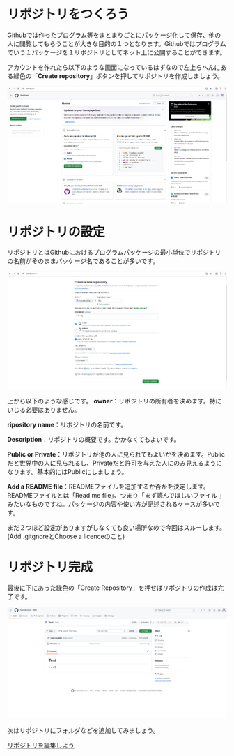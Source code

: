 # リポジトリをつくろう
Githubでは作ったプログラム等をまとまりごとにパッケージ化して保存、他の人に閲覧してもらうことが大きな目的の１つとなります。Githubではプログラムでいう１パッケージを１リポジトリとしてネット上に公開することができます。

アカウントを作れたら以下のような画面になっているはずなので左上らへんにある緑色の「**Create repository**」ボタンを押してリポジトリを作成しましょう。

![image](./img/create_repo/home.png)

# リポジトリの設定
リポジトリとはGithubにおけるプログラムパッケージの最小単位でリポジトリの名前がそのままパッケージ名であることが多いです。

![image](./img/create_repo/cre_repo.png)

上から以下のような感じです。
**owner**：リポジトリの所有者を決めます。特にいじる必要はありません。

**ripository name**：リポジトリの名前です。

**Description**：リポジトリの概要です。かかなくてもよいです。

**Public or Private**：リポジトリが他の人に見られてもよいかを決めます。Publicだと世界中の人に見られるし、Privateだと許可を与えた人にのみ見えるようになります。基本的にはPublicにしましょう。

**Add a README file**：READMEファイルを追加するか否かを決定します。READMEファイルとは「Read me file」、つまり「まず読んでほしいファイル
」みたいなものですね。パッケージの内容や使い方が記述されるケースが多いです。

まだ２つほど設定がありますがしなくても良い場所なので今回はスルーします。(Add .gitgnoreとChoose a licenceのこと)

# リポジトリ完成
最後に下にあった緑色の「Create Repository」を押せばリポジトリの作成は完了です。

![image](./img/create_repo/repo.png)


次はリポジトリにフォルダなどを追加してみましょう。

[リポジトリを編集しよう](./add_file.md)